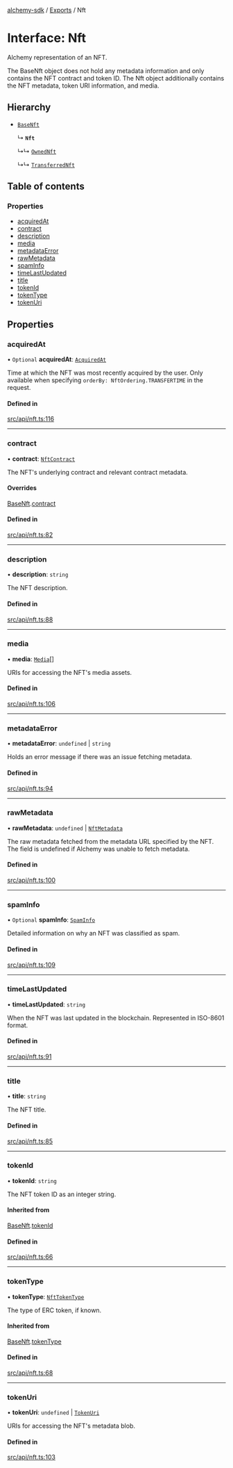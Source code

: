 [alchemy-sdk](../README.md) / [Exports](../modules.md) / Nft

# Interface: Nft

Alchemy representation of an NFT.

The BaseNft object does not hold any metadata information and only contains
the NFT contract and token ID. The Nft object additionally contains the NFT
metadata, token URI information, and media.

## Hierarchy

- [`BaseNft`](BaseNft.md)

  ↳ **`Nft`**

  ↳↳ [`OwnedNft`](OwnedNft.md)

  ↳↳ [`TransferredNft`](TransferredNft.md)

## Table of contents

### Properties

- [acquiredAt](Nft.md#acquiredat)
- [contract](Nft.md#contract)
- [description](Nft.md#description)
- [media](Nft.md#media)
- [metadataError](Nft.md#metadataerror)
- [rawMetadata](Nft.md#rawmetadata)
- [spamInfo](Nft.md#spaminfo)
- [timeLastUpdated](Nft.md#timelastupdated)
- [title](Nft.md#title)
- [tokenId](Nft.md#tokenid)
- [tokenType](Nft.md#tokentype)
- [tokenUri](Nft.md#tokenuri)

## Properties

### acquiredAt

• `Optional` **acquiredAt**: [`AcquiredAt`](AcquiredAt.md)

Time at which the NFT was most recently acquired by the user. Only
available when specifying `orderBy: NftOrdering.TRANSFERTIME` in the
request.

#### Defined in

[src/api/nft.ts:116](https://github.com/alchemyplatform/alchemy-sdk-js/blob/8dc500a/src/api/nft.ts#L116)

___

### contract

• **contract**: [`NftContract`](NftContract.md)

The NFT's underlying contract and relevant contract metadata.

#### Overrides

[BaseNft](BaseNft.md).[contract](BaseNft.md#contract)

#### Defined in

[src/api/nft.ts:82](https://github.com/alchemyplatform/alchemy-sdk-js/blob/8dc500a/src/api/nft.ts#L82)

___

### description

• **description**: `string`

The NFT description.

#### Defined in

[src/api/nft.ts:88](https://github.com/alchemyplatform/alchemy-sdk-js/blob/8dc500a/src/api/nft.ts#L88)

___

### media

• **media**: [`Media`](Media.md)[]

URIs for accessing the NFT's media assets.

#### Defined in

[src/api/nft.ts:106](https://github.com/alchemyplatform/alchemy-sdk-js/blob/8dc500a/src/api/nft.ts#L106)

___

### metadataError

• **metadataError**: `undefined` \| `string`

Holds an error message if there was an issue fetching metadata.

#### Defined in

[src/api/nft.ts:94](https://github.com/alchemyplatform/alchemy-sdk-js/blob/8dc500a/src/api/nft.ts#L94)

___

### rawMetadata

• **rawMetadata**: `undefined` \| [`NftMetadata`](NftMetadata.md)

The raw metadata fetched from the metadata URL specified by the NFT. The
field is undefined if Alchemy was unable to fetch metadata.

#### Defined in

[src/api/nft.ts:100](https://github.com/alchemyplatform/alchemy-sdk-js/blob/8dc500a/src/api/nft.ts#L100)

___

### spamInfo

• `Optional` **spamInfo**: [`SpamInfo`](SpamInfo.md)

Detailed information on why an NFT was classified as spam.

#### Defined in

[src/api/nft.ts:109](https://github.com/alchemyplatform/alchemy-sdk-js/blob/8dc500a/src/api/nft.ts#L109)

___

### timeLastUpdated

• **timeLastUpdated**: `string`

When the NFT was last updated in the blockchain. Represented in ISO-8601 format.

#### Defined in

[src/api/nft.ts:91](https://github.com/alchemyplatform/alchemy-sdk-js/blob/8dc500a/src/api/nft.ts#L91)

___

### title

• **title**: `string`

The NFT title.

#### Defined in

[src/api/nft.ts:85](https://github.com/alchemyplatform/alchemy-sdk-js/blob/8dc500a/src/api/nft.ts#L85)

___

### tokenId

• **tokenId**: `string`

The NFT token ID as an integer string.

#### Inherited from

[BaseNft](BaseNft.md).[tokenId](BaseNft.md#tokenid)

#### Defined in

[src/api/nft.ts:66](https://github.com/alchemyplatform/alchemy-sdk-js/blob/8dc500a/src/api/nft.ts#L66)

___

### tokenType

• **tokenType**: [`NftTokenType`](../enums/NftTokenType.md)

The type of ERC token, if known.

#### Inherited from

[BaseNft](BaseNft.md).[tokenType](BaseNft.md#tokentype)

#### Defined in

[src/api/nft.ts:68](https://github.com/alchemyplatform/alchemy-sdk-js/blob/8dc500a/src/api/nft.ts#L68)

___

### tokenUri

• **tokenUri**: `undefined` \| [`TokenUri`](TokenUri.md)

URIs for accessing the NFT's metadata blob.

#### Defined in

[src/api/nft.ts:103](https://github.com/alchemyplatform/alchemy-sdk-js/blob/8dc500a/src/api/nft.ts#L103)

